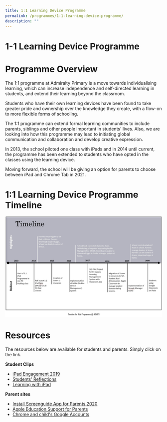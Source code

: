 ```yaml
---
title: 1:1 Learning Device Programme
permalink: /programmes/1-1-learning-device-programme/
description: ""
---
```


# 1-1 Learning Device Programme

# Programme Overview

The 1:1 programme at Admiralty Primary is a move towards individualising learning, which can increase independence and self-directed learning in students, and extend their learning beyond the classroom.

Students who have their own learning devices have been found to take greater pride and ownership over the knowledge they create, with a flow-on to more flexible forms of schooling.

The 1:1 programme can extend formal learning communities to include parents, siblings and other people important in students' lives. Also, we are looking into how this programme may lead to initiating global communication and collaboration and develop creative expression.

In 2013, the school piloted one class with iPads and in 2014 until current, the programme has been extended to students who have opted in the classes using the learning device.

Moving forward, the school will be giving an option for parents to choose between iPad and Chrome Tab in 2021.

# 1:1 Learning Device Programme Timeline

![](/images/Learning%20Device%20Programme%20Timeline.png)

# Resources

The resources below are available for students and parents. Simply click on the link.

**Student Clips**

- [iPad Engagement 2019](https://www.youtube.com/watch?v=3jniAy_uuC0)
- [Students' Reflections](https://www.youtube.com/watch?v=JE0CfyjTeeI)
- [Learning with iPad](https://www.youtube.com/watch?v=8YHWCv3ViRQ)

**Parent sites**

- [Install Screenguide App for Parents 2020](https://www.youtube.com/watch?v=JvD6uSHNe20)
- [Apple Education Support for Parents](https://www.apple.com/sg/education/k12/learning-from-home/)
- [Chrome and child's Google Accounts](https://support.google.com/families/answer/7087030?hl=en)
